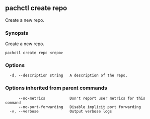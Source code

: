## pachctl create repo

Create a new repo.

### Synopsis


Create a new repo.

```
pachctl create repo <repo>
```

### Options

```
  -d, --description string   A description of the repo.
```

### Options inherited from parent commands

```
      --no-metrics           Don't report user metrics for this command
      --no-port-forwarding   Disable implicit port forwarding
  -v, --verbose              Output verbose logs
```

